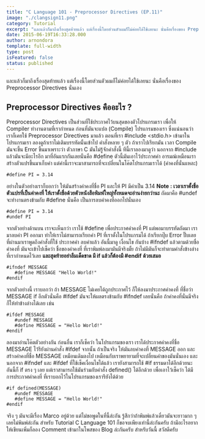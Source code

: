 ```yaml
---
title: "C Language 101 - Preprocessor Directives (EP.11)"
image: "./clangsign11.png"
category: Tutorial
excerpt: "และแล้วก็มาถึงเรื่องสุดท้ายแล้ว แต่เรื่องนี้โดยส่วนตัวผมก็ไม่ค่อยได้ใช้เลยนะ นั่นคือเรื่องของ Preprocessor Directives นั่นเอง"
date: 2015-06-19T16:33:28.000
author: arnondora
template: full-width
type: post
isFeatured: false
status: published
---
```


และแล้วก็มาถึงเรื่องสุดท้ายแล้ว แต่เรื่องนี้โดยส่วนตัวผมก็ไม่ค่อยได้ใช้เลยนะ นั่นคือเรื่องของ Preprocessor Directives นั่นเอง

## Preprocessor Directives คืออะไร ?
Preprocessor Directives เป็นส่วนที่ใช้ประกาศไว้บนสุดของตัวโปรแกรมเรา เพื่อให้ Compiler ทำงานตามที่เรากำหนด ก่อนที่มันจะแปล (Compile) โปรแกรมของเรา ซึ่งแน่นอนว่า เราก็เคยใช้ Preprocessor Directives มาแล้ว ตอนที่เรา \#include <stdio.h\> เข้ามาในโปรแกรมเรา ลองดูถ้าเราไม่เติมบรรทัดนั้นเข้าไป คำสั่งหลาย ๆ ตัว ถ้าเราไปเรียกมัน เวลา Compile มันจะขึ้น Error ขึ้นมาเพราะว่า ตัวภาษา C มันไม่รู้จักคำสั่งนี้
ทีนี้เราลองมาดูว่า นอกจาก \#include แล้วมันจะมีอะไรอีก
มาที่อันแรกกันเลยนั่นคือ \#define ตัวนี้มันเอาไว้ประกาศค่า อารมณ์เหมือนเราสร้างตัวแปรขึ้นมาเก็บค่า แต่ค่านี้เราจะมาสามารถที่จะเปลี่ยนในโค๊ตโปรแกรมเราได้ (ค่าคงที่นั่นแหละ)

    #define PI = 3.14

อย่างในตัวอย่างเราก็บอกว่า ให้มันสร้างค่าคงที่ชื่อ PI และให้ PI มีค่าเป็น 3.14
**Note : เวลาเราตั้งชื่อตัวแปรที่เป็นค่าคงที่ ให้เราตั้งชื่อด้วยตัวหนังสือพิมพ์ใหญ่ทั้งหมดจะอ่านง่ายกว่านะ**
ถัดมาคือ \#undef จะทำงานตรงข้ามกับ \#define นั่นคือ เป็นการลบค่าคงที่ออกไปนั่นเอง

    #define PI = 3.14
    #undef PI

จากตัวอย่างด้านบน เราจะเห็นกว่า เราใช้ \#define เพื่อประกาศค่าคงที่ PI แต่พอมาบรรทัดถัดมา เรามาลบค่า PI ออกมา ทำให้เราไม่สามารถเรียกค่า PI ที่เราตั้งในโปรแกรมได้ ถ้าเรียกปุ๊บ Error ปั๊บเลย
ที่ผ่านมาเราพูดถึงคำสั่งที่ใช้ ประกาศค่า ลบค่าแล้ว อันนี้มาดู เงื่อนไข กันบ้าง
\#ifndef แล้วตามด้วยชื่อค่าคงที่ มันจะเข้าไปเช็คว่า ชื่อของค่าคงที่ ที่เราพิมพ์ลงมามันมีจริงมั้ย ถ้าไม่มีมันก็จะทำตามคำสั่งข้างล่างที่เรากำหนดไว้เลย **และสุดท้ายอย่าลืมเด็ดขาด มี if แล้วก็ต้องมี \#endif ด้วยเสมอ**

    #ifndef MESSAGE
       #define MESSAGE "Hello World!"
    #endif

จากตัวอย่างนี้ เราบอกว่า ถ้า MESSAGE ไม่เคยได้ถูกประกาศไว้ ก็ให้ลงมาประกาศค่าคงที่ ที่ชื่อว่า MESSAGE
if อีกตัวนั่นคือ \#ifdef มันจะให้ผลตรงข้ามกับ \#ifndef เลยนั่นคือ ถ้าค่าคงที่นั่นมีจริงก็ให้ทำข้างล่างได้เลย เช่น

    #ifdef MESSAGE
       #undef MESSAGE
       #define MESSAGE = "Hello World!"
    #endif

ลองมาอ่านโค๊ตตัวอย่างกัน ก่อนอื่น เราก็เช็คว่า ในโปรแกรมของเรา เราได้ประกาศค่าคงที่ชื่อ MESSAGE ไว้รึยังผ่านคำสั่ง \#ifdef จากนั้น ถ้าเป็นจริง ให้มันลบค่าคงที่ MESSAGE ออก และสร้างค่าคงที่ชื่อ MESSAGE เหมือนเดิมลงไป เหมือนกับเราพยายามที่จะเปลี่ยนค่าของมันนั่นเอง
และนอกจาก \#ifndef และ \#ifdef ที่ใช้เช็คเงื่อนไขได้แล้ว เรายังสามารถใช้ \#if ธรรมดาได้อีกด้วยนะ อันนี้ก็ if ตรง ๆ เลย แต่เราสามารถใช้มันร่วมกับคำสั่ง defined() ได้อีกด้วย เพื่อเอาไว้เช็คว่า ได้มีการประกาศค่าคงที่ ที่เราบอกไว้ในโปรแกรมของเรารึยังได้ด้วย

    #if defined(MESSAGE)
       #undef MESSAGE
       #define MESSAGE = "Hello World!"
    #endif

จริง ๆ มันจะมีเรื่อง Marco อยู่ด้วย แต่ไม่ขอพูดในที่นี้ล่ะกัน รู้สึกว่าถ้าพิมพ์แล้วเดี๋ยวมันจะยาวมาก ๆ เลยไม่พิมพ์ล่ะกัน สำหรับ Tutorial C Language 101 ก็ขอจบเพียงเท่านี้ล่ะกันครับ ถ้ามีอะไรอยากให้เขียนเพิ่มก็ลอง Comment เข้ามาในโพสของ Blog ล่ะกันครับ สำหรับวันนี้ สวัสดีครับ
